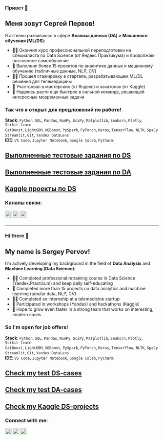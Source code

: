 ### Привет 👋

## Меня зовут Сергей Первов!

Я активно развиваюсь в сфере **Анализа данных (DA)** и **Машинного обучения (ML/DS)**:

- 👨‍🎓 Окончил курс профессиональной переподготовки на специалиста по Data Science (от Яндекс Практикума) и продолжаю постоянное самообучение
- 🦾 Выполнил более 15 проектов по аналитике данных и машинному обучению (табличные данные, NLP, CV)
- 👨‍💻 Прошел стажировку в стартапе, разрабатывающем ML/DL решения для телемедицины
- 💼 Участвовал в мастерских (от Яндекс) и хакатонах (от Kaggle)
- 🚀 Надеюсь расти еще быстрее в сильной команде, решающей интересные мовременные задачи

### Так что я открыт для предложений по работе!

**Stack**:
`Python`, `SQL`, `Pandas`, `NumPy`, `SciPy`, `Matplotlib`, `Seaborn`, `Plotly`, `Scikit-learn`<br> 
`CatBoost`, `LightGBM`, `XGBoost`, `PySpark`, `PyTorch`, `Keras`, `TensorFlow`, `NLTK`, `SpaCy`<br>
`Streamlit`, `Git`, `Yandex DataLens`<br>
**IDE**: 
`VS Code`, `Jupyter Notebook`, `Google Colab`, `PyCharm`

## [Выполненные тестовые задания по DS](https://github.com/perv0vser/Test-Projects.git/ "Открыть репозиторий с тестовыми заданиями по DS")
## [Выполненные тестовые задания по DA](https://github.com/perv0vser/DA_test_projects.git/ "Открыть репозиторий с тестовыми заданиями по DA")
## [Kaggle проекты по DS](https://github.com/perv0vser/Kaggle_projects.git/ "Открыть репозиторий с Kaggle проектами по DS")

### Каналы связи:
[<img align="left" alt="perv0vser | Telegram" width="22px" src="https://cdn.jsdelivr.net/npm/simple-icons@v3/icons/telegram.svg" />][telegram]
[<img align="left" alt="perv0vser | Instagram" width="22px" src="https://cdn.jsdelivr.net/npm/simple-icons@v3/icons/linkedin.svg" />][linkedin]
[<img align="left" alt="perv0vser | Telegram" width="22px" src="https://cdn.jsdelivr.net/npm/simple-icons@v3/icons/kaggle.svg" />][kaggle]

<br />
<br />


[telegram]: https://t.me/sergeypervov/
[linkedin]: https://www.linkedin.com/in/sergey-pervov-8146902a/
[kaggle]: https://www.kaggle.com/sergeypervov/

---
### Hi there 👋

## My name is Sergey Pervov!

I’m actively developing my background in the field of **Data Analysis** and **Machine Learning (Data Science)**:

- 👨‍🎓 Completed professional retraining course in Data Science (Yandex.Practicum) and keep daily self-educating
- 🦾 Сompleted more than 15 projects on data analytics and machine learning (tabular data, NLP, CV)
- 👨‍💻 Сompleted an internship at a telemedicine startup
- 💼 Participated in workshops (Yandex) and hackathons (Kaggle)
- 🚀 Hope to grow even faster in a strong team that works on interesting, modern cases

### So I'm open for job offers!

**Stack**:
`Python`, `SQL`, `Pandas`, `NumPy`, `SciPy`, `Matplotlib`, `Seaborn`, `Plotly`, `Scikit-learn`<br> 
`CatBoost`, `LightGBM`, `XGBoost`, `PySpark`, `PyTorch`, `Keras`, `TensorFlow`, `NLTK`, `SpaCy`<br>
`Streamlit`, `Git`, `Yandex DataLens`<br>
**IDE**: 
`VS Code`, `Jupyter Notebook`, `Google Colab`, `PyCharm`

## [Check my test DS-cases](https://github.com/perv0vser/Test-Projects.git/ "Open repo with DS test projects")
## [Check my test DA-cases](https://github.com/perv0vser/DA_test_projects.git/ "Open repo with DA test projects")
## [Check my Kaggle DS-projects](https://github.com/perv0vser/Kaggle_projects.git/ "Open repo with Kaggle projects")

### Connect with me:
[<img align="left" alt="perv0vser | Telegram" width="22px" src="https://cdn.jsdelivr.net/npm/simple-icons@v3/icons/telegram.svg" />][telegram]
[<img align="left" alt="perv0vser | Instagram" width="22px" src="https://cdn.jsdelivr.net/npm/simple-icons@v3/icons/linkedin.svg" />][linkedin]
[<img align="left" alt="perv0vser | Telegram" width="22px" src="https://cdn.jsdelivr.net/npm/simple-icons@v3/icons/kaggle.svg" />][kaggle]

<br />
<br />


[telegram]: https://t.me/sergeypervov/
[linkedin]: https://www.linkedin.com/in/sergey-pervov-8146902a/
[kaggle]: https://www.kaggle.com/sergeypervov/
